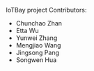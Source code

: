 IoTBay project
Contributors:
- Chunchao Zhan
- Etta Wu
- Yunwei Zhang
- Mengjiao Wang
- Jingsong Pang
- Songwen Hua
